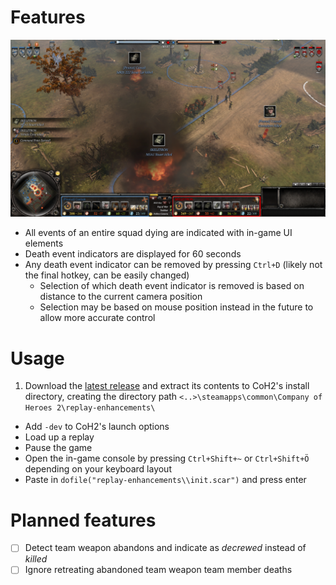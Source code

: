 # Features
![](screenshots/example-01.png)
- All events of an entire squad dying are indicated with in-game UI elements
- Death event indicators are displayed for 60 seconds 
- Any death event indicator can be removed by pressing `Ctrl+D` (likely not the final hotkey, can be easily changed)
    - Selection of which death event indicator is removed is based on distance to the current camera position
    - Selection may be based on mouse position instead in the future to allow more accurate control

# Usage
1. Download the [latest release](https://github.com/Janne252/coh2-replay-enhancements/releases) and extract its contents to CoH2's install directory, creating the directory path `<..>\steamapps\common\Company of Heroes 2\replay-enhancements\`
- Add `-dev` to CoH2's launch options
- Load up a replay
- Pause the game
- Open the in-game console by pressing `Ctrl+Shift+~` or `Ctrl+Shift+Ö` depending on your keyboard layout
- Paste in `dofile("replay-enhancements\\init.scar")` and press enter

# Planned features
- [ ] Detect team weapon abandons and indicate as _decrewed_ instead of _killed_
- [ ] Ignore retreating abandoned team weapon team member deaths
